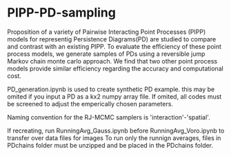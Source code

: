 # PIPP-PD-sampling

Proposition of a variety of Pairwise Interacting Point Processes (PIPP) models for representig Persistence Diagrams(PD) are studied to compare and contrast with an existing PIPP. 
To evaluate the efficiency of these point process models, we generate samples of PDs using a reversible
jump Markov chain monte carlo approach. 
We find that two other point process models provide similar efficiency regarding the accuracy and computational cost.

PD_generation.ipynb is used to create synthetic PD example. this may be omited if you input a PD as a kx2 numpy array file. If omited, all codes must be screened to adjust the emperically chosen parameters.

Naming convention for the RJ-MCMC samplers is 'interaction'-'spatial'.

If recreating, run RunningAvg_Gauss.ipynb before RunningAvg_Voro.ipynb to transfer over data files for images
To run only the runnign averages, files in PDchains folder must be unzipped and be placed in the PDchains folder.
